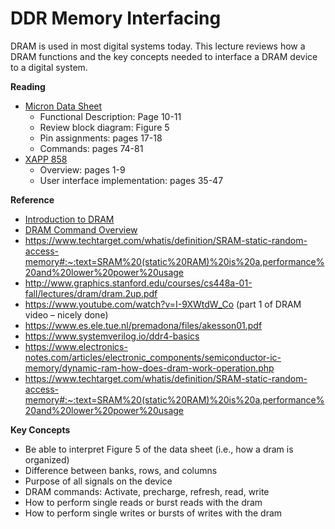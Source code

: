 # DDR Memory Interfacing

DRAM is used in most digital systems today.
This lecture reviews how a DRAM functions and the key concepts needed to interface a DRAM device to a digital system.

**Reading**

  * [Micron Data Sheet](https://media.digikey.com/pdf/Data%20Sheets/Micron%20Technology%20Inc%20PDFs/MT47H256M4,128M8,64M16.pdf)
    * Functional Description: Page 10-11
    * Review block diagram: Figure 5
    * Pin assignments: pages 17-18
    * Commands: pages 74-81
  * [XAPP 858](https://docs.amd.com/v/u/en-US/xapp858)
    * Overview: pages 1-9
    * User interface implementation: pages 35-47

**Reference**

* [Introduction to DRAM](https://www.allaboutcircuits.com/technical-articles/introduction-to-dram-dynamic-random-access-memory/)
* [DRAM Command Overview](https://www.allaboutcircuits.com/technical-articles/executing-commands-memory-dram-commands/)
* https://www.techtarget.com/whatis/definition/SRAM-static-random-access-memory#:~:text=SRAM%20(static%20RAM)%20is%20a,performance%20and%20lower%20power%20usage
* http://www.graphics.stanford.edu/courses/cs448a-01-fall/lectures/dram/dram.2up.pdf
* https://www.youtube.com/watch?v=I-9XWtdW_Co (part 1 of DRAM video – nicely done)
* https://www.es.ele.tue.nl/premadona/files/akesson01.pdf
* https://www.systemverilog.io/ddr4-basics
* https://www.electronics-notes.com/articles/electronic_components/semiconductor-ic-memory/dynamic-ram-how-does-dram-work-operation.php
* https://www.techtarget.com/whatis/definition/SRAM-static-random-access-memory#:~:text=SRAM%20(static%20RAM)%20is%20a,performance%20and%20lower%20power%20usage

**Key Concepts**

  * Be able to interpret Figure 5 of the data sheet (i.e., how a dram is organized)
  * Difference between banks, rows, and columns
  * Purpose of all signals on the device
  * DRAM commands: Activate, precharge, refresh, read, write
  * How to perform single reads or burst reads with the dram
  * How to perform single writes or bursts of writes with the dram

